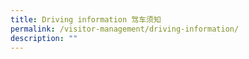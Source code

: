 ```yaml
---
title: Driving information 驾车须知
permalink: /visitor-management/driving-information/
description: ""
---
```

